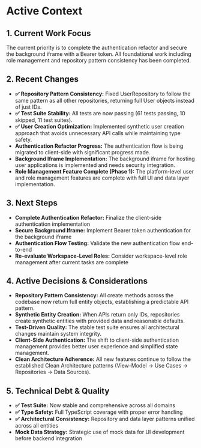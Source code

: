 # Active Context

## 1. Current Work Focus

The current priority is to complete the authentication refactor and secure the background iframe with a Bearer token. All foundational work including role management and repository pattern consistency has been completed.

## 2. Recent Changes

- **✅ Repository Pattern Consistency:** Fixed UserRepository to follow the same pattern as all other repositories, returning full User objects instead of just IDs.
- **✅ Test Suite Stability:** All tests are now passing (61 tests passing, 10 skipped, 11 test suites).
- **✅ User Creation Optimization:** Implemented synthetic user creation approach that avoids unnecessary API calls while maintaining type safety.
- **Authentication Refactor Progress:** The authentication flow is being migrated to client-side with significant progress made.
- **Background Iframe Implementation:** The background iframe for hosting user applications is implemented and needs security integration.
- **Role Management Feature Complete (Phase 1):** The platform-level user and role management features are complete with full UI and data layer implementation.

## 3. Next Steps

- **Complete Authentication Refactor:** Finalize the client-side authentication implementation
- **Secure Background Iframe:** Implement Bearer token authentication for the background iframe
- **Authentication Flow Testing:** Validate the new authentication flow end-to-end
- **Re-evaluate Workspace-Level Roles:** Consider workspace-level role management after current tasks are complete

## 4. Active Decisions & Considerations

- **Repository Pattern Consistency:** All create methods across the codebase now return full entity objects, establishing a predictable API pattern.
- **Synthetic Entity Creation:** When APIs return only IDs, repositories create synthetic entities with provided data and reasonable defaults.
- **Test-Driven Quality:** The stable test suite ensures all architectural changes maintain system integrity.
- **Client-Side Authentication:** The shift to client-side authentication management provides better user experience and simplified state management.
- **Clean Architecture Adherence:** All new features continue to follow the established Clean Architecture patterns (View-Model → Use Cases → Repositories → Data Sources).

## 5. Technical Debt & Quality

- **✅ Test Suite:** Now stable and comprehensive across all domains
- **✅ Type Safety:** Full TypeScript coverage with proper error handling
- **✅ Architectural Consistency:** Repository and data layer patterns unified across all entities
- **Mock Data Strategy:** Strategic use of mock data for UI development before backend integration
